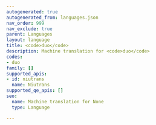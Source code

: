 ```yaml
---
autogenerated: true
autogenerated_from: languages.json
nav_order: 999
nav_exclude: true
parent: Languages
layout: language
title: <code>duo</code>
description: Machine translation for <code>duo</code>
codes:
- duo
family: []
supported_apis:
- id: niutrans
  name: Niutrans
supported_qe_apis: []
seo:
  name: Machine translation for None
  type: Language

---
```



